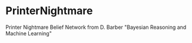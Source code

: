 # PrinterNightmare
Printer Nightmare Belief Network from D. Barber "Bayesian Reasoning and Machine Learning"
